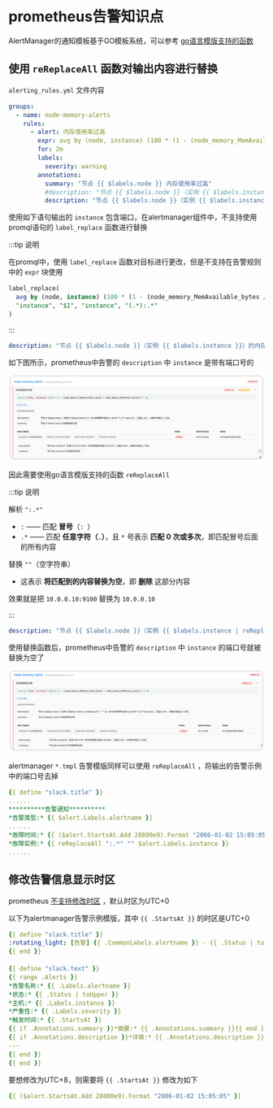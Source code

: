 # prometheus告警知识点

AlertManager的通知模板基于GO模板系统，可以参考 [go语言模版支持的函数](https://prometheus.io/docs/alerting/latest/notifications/#functions)



## 使用 `reReplaceAll` 函数对输出内容进行替换

`alerting_rules.yml` 文件内容

```yaml
groups:
  - name: node-memory-alerts
    rules:
      - alert: 内存使用率过高
        expr: avg by (node, instance) (100 * (1 - (node_memory_MemAvailable_bytes / node_memory_MemTotal_bytes))) > 30
        for: 2m
        labels:
          severity: warning
        annotations:
          summary: "节点 {{ $labels.node }} 内存使用率过高"
          #description: "节点 {{ $labels.node }}（实例 {{ $labels.instance }}）的内存使用率当前为 {{ printf \"%.2f\" $value }}%，已超过 80%，持续时间超过 2 分钟。"
          description: "节点 {{ $labels.node }}（实例 {{ $labels.instance | reReplaceAll \":.*\" \"\" }}）的内存使用率当前为 {{ printf \"%.2f\" $value }}%，已超过 20%，持续时间超过 2 分钟。"
```



使用如下语句输出的 `instance` 包含端口，在alertmanager组件中，不支持使用promql语句的 `label_replace` 函数进行替换

:::tip 说明

在promql中，使用 `label_replace` 函数对目标进行更改，但是不支持在告警规则中的 `expr` 块使用

```sql
label_replace(
  avg by (node, instance) (100 * (1 - (node_memory_MemAvailable_bytes / node_memory_MemTotal_bytes))) > 20,
  "instance", "$1", "instance", "(.*):.*"
)
```

:::

```yaml
description: "节点 {{ $labels.node }}（实例 {{ $labels.instance }}）的内存使用率当前为 {{ printf \"%.2f\" $value }}%，已超过 80%，持续时间超过 2 分钟。"
```

如下图所示，prometheus中告警的 `description` 中 `instance` 是带有端口号的

![iShot_2025-03-05_19.41.25](https://raw.githubusercontent.com/pptfz/picgo-images/master/img/iShot_2025-03-05_19.41.25.png)





因此需要使用go语言模版支持的函数 `reReplaceAll`

:::tip 说明

解析 `":.*"`

- `:` —— 匹配 **冒号**（`: `）
- `.*` —— 匹配 **任意字符（`.`）**，且 `*` 号表示 **匹配 0 次或多次**，即匹配冒号后面的所有内容

替换 `""`（空字符串）

- 这表示 **将匹配到的内容替换为空**，即 **删除** 这部分内容



效果就是把 `10.0.0.10:9100` 替换为 `10.0.0.10`

:::

```yaml
description: "节点 {{ $labels.node }}（实例 {{ $labels.instance | reReplaceAll \":.*\" \"\" }}）的内存使用率当前为 {{ printf \"%.2f\" $value }}%，已超过 20%，持续时间超过 2 分钟。"
```

使用替换函数后，prometheus中告警的 `description` 中 `instance` 的端口号就被替换为空了

![iShot_2025-03-05_19.38.16](https://raw.githubusercontent.com/pptfz/picgo-images/master/img/iShot_2025-03-05_19.38.16.png)



alertmanager `*.tmpl` 告警模版同样可以使用 `reReplaceAll` ，将输出的告警示例中的端口号去掉

```yaml
{{ define "slack.title" }}
......
**********告警通知**********
*告警类型:* {{ $alert.Labels.alertname }}
......
*故障时间:* {{ ($alert.StartsAt.Add 28800e9).Format "2006-01-02 15:05:05" }} 
*故障实例:* {{ reReplaceAll ":.*" "" $alert.Labels.instance }}
......
```



## 修改告警信息显示时区

prometheus [不支持修改时区](https://prometheus.io/docs/introduction/faq/#can-i-change-the-timezone-why-is-everything-in-utc) ，默认时区为UTC+0

以下为alertmanager告警示例模版，其中 `{{ .StartsAt }}` 的时区是UTC+0

```yaml
{{ define "slack.title" }}
:rotating_light: [告警] {{ .CommonLabels.alertname }} - {{ .Status | toUpper }}
{{ end }}

{{ define "slack.text" }}
{{ range .Alerts }}
*告警名称:* {{ .Labels.alertname }}
*状态:* {{ .Status | toUpper }}
*主机:* {{ .Labels.instance }}
*严重性:* {{ .Labels.severity }}
*触发时间:* {{ .StartsAt }}
{{ if .Annotations.summary }}*摘要:* {{ .Annotations.summary }}{{ end }}
{{ if .Annotations.description }}*详情:* {{ .Annotations.description }}{{ end }}
---
{{ end }}
{{ end }}
```



要想修改为UTC+8，则需要将 `{{ .StartsAt }}` 修改为如下

```yaml
{{ ($alert.StartsAt.Add 28800e9).Format "2006-01-02 15:05:05" }} 
```

